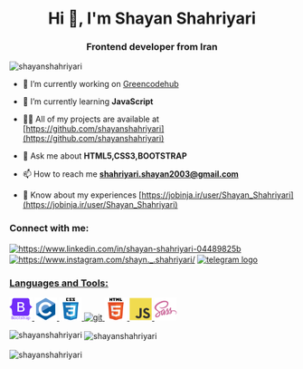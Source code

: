 <h1 align="center">Hi 👋, I'm Shayan Shahriyari</h1>
<h3 align="center">Frontend developer from Iran</h3>

<p align="left"> <img src="https://komarev.com/ghpvc/?username=shayanshahriyari&label=Profile%20views&color=0e75b6&style=flat" alt="shayanshahriyari" /> </p>

- 🔭 I’m currently working on [Greencodehub](https://github.com/shayanshahriyari/Greencodehub.git)

- 🌱 I’m currently learning **JavaScript**

- 👨‍💻 All of my projects are available at [https://github.com/shayanshahriyari](https://github.com/shayanshahriyari)

- 💬 Ask me about **HTML5,CSS3,BOOTSTRAP**

- 📫 How to reach me **shahriyari.shayan2003@gmail.com**

- 📄 Know about my experiences [https://jobinja.ir/user/Shayan_Shahriyari](https://jobinja.ir/user/Shayan_Shahriyari)

<h3 align="left">Connect with me:</h3>
<p align="left">
<a href="https://linkedin.com/in/https://www.linkedin.com/in/shayan-shahriyari-04489825b" target="blank"><img align="center" src="https://raw.githubusercontent.com/rahuldkjain/github-profile-readme-generator/master/src/images/icons/Social/linked-in-alt.svg" alt="https://www.linkedin.com/in/shayan-shahriyari-04489825b" height="30" width="40" /></a>
<a href="https://instagram.com/https://www.instagram.com/shayn._.shahriyari/" target="blank"><img align="center" src="https://raw.githubusercontent.com/rahuldkjain/github-profile-readme-generator/master/src/images/icons/Social/instagram.svg" alt="https://www.instagram.com/shayn._.shahriyari/" height="30" width="40" /></a>
  <a href="https://t.me/Shyn_Shahriyari" target="blank"><img align="center" src="https://raw.githubusercontent.com/maurodesouza/profile-readme-generator/master/src/assets/icons/social/telegram/default.svg" width="40" height="30" alt="telegram logo"/>
</p>
<h3 align="left">Languages and Tools:</h3>
<p align="left"> <a href="https://getbootstrap.com" target="_blank" rel="noreferrer"> <img src="https://raw.githubusercontent.com/devicons/devicon/master/icons/bootstrap/bootstrap-plain-wordmark.svg" alt="bootstrap" width="40" height="40"/> </a> <a href="https://www.cprogramming.com/" target="_blank" rel="noreferrer"> <img src="https://raw.githubusercontent.com/devicons/devicon/master/icons/c/c-original.svg" alt="c" width="40" height="40"/> </a> <a href="https://www.w3schools.com/css/" target="_blank" rel="noreferrer"> <img src="https://raw.githubusercontent.com/devicons/devicon/master/icons/css3/css3-original-wordmark.svg" alt="css3" width="40" height="40"/> </a> <a href="https://git-scm.com/" target="_blank" rel="noreferrer"> <img src="https://www.vectorlogo.zone/logos/git-scm/git-scm-icon.svg" alt="git" width="40" height="40"/> </a> <a href="https://www.w3.org/html/" target="_blank" rel="noreferrer"> <img src="https://raw.githubusercontent.com/devicons/devicon/master/icons/html5/html5-original-wordmark.svg" alt="html5" width="40" height="40"/> </a> <a href="https://developer.mozilla.org/en-US/docs/Web/JavaScript" target="_blank" rel="noreferrer"> <img src="https://raw.githubusercontent.com/devicons/devicon/master/icons/javascript/javascript-original.svg" alt="javascript" width="40" height="40"/> </a> <a href="https://sass-lang.com" target="_blank" rel="noreferrer"> <img src="https://raw.githubusercontent.com/devicons/devicon/master/icons/sass/sass-original.svg" alt="sass" width="40" height="40"/> </a> </p>


<p><img align="left" src="https://github-readme-stats.vercel.app/api/top-langs?username=shayanshahriyari&show_icons=true&locale=en&layout=compact" alt="shayanshahriyari" /></p>

<p>&nbsp;<img align="center" src="https://github-readme-stats.vercel.app/api?username=shayanshahriyari&show_icons=true&locale=en" alt="shayanshahriyari" /></p>

<p><img align="center" src="https://github-readme-streak-stats.herokuapp.com/?user=shayanshahriyari&" alt="shayanshahriyari" /></p>
